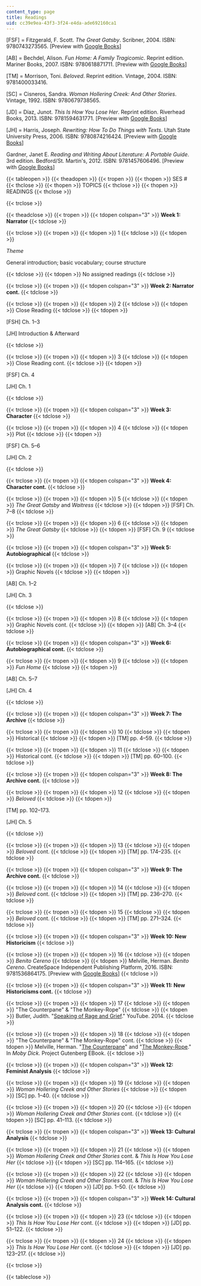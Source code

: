 ```yaml
---
content_type: page
title: Readings
uid: cc39e9ea-43f3-3f24-e4da-ade692160ca1
---
```


\[FSF\] = Fitzgerald, F. Scott. _The Great Gatsby_. Scribner, 2004. ISBN: 9780743273565. \[Preview with [Google Books](https://books.google.com/books?id=iXn5U2IzVH0C&lpg=PP1&dq=the%20great%20gatsby&pg=PP1#v=onepage&q&f=false)\]

\[AB\] = Bechdel, Alison. _Fun Home: A Family Tragicomic_. Reprint edition. Mariner Books, 2007. ISBN: 9780618871711. \[Preview with [Google Books](https://books.google.com/books?id=eq0n9Ck79ysC&lpg=PP3&dq=fun%20home&pg=PP3#v=onepage&q&f=false)\]

\[TM\] = Morrison, Toni. _Beloved_. Reprint edition. Vintage, 2004. ISBN: 9781400033416.

\[SC\] = Cisneros, Sandra. _Woman Hollering Creek: And Other Stories_. Vintage, 1992. ISBN: 9780679738565.

\[JD\] = Díaz, Junot. _This Is How You Lose Her_. Reprint edition. Riverhead Books, 2013. ISBN: 9781594631771. \[Preview with [Google Books](https://books.google.com/books?id=xyG9uXBd_zgC&lpg=PP1&dq=this%20is%20how%20you%20lose%20her&pg=PP1#v=onepage&q&f=false)\]

\[JH\] = Harris, Joseph. _Rewriting: How To Do Things with Texts_. Utah State University Press, 2006. ISBN: 9780874216424. \[Preview with [Google Books](https://books.google.com/books?id=-8y9AwAAQBAJ&lpg=PP1&dq=how%20to%20do%20things%20with%20texts&pg=PP1#v=onepage&q&f=false)\]

Gardner, Janet E. _Reading and Writing About Literature: A Portable Guide_. 3rd edition. Bedford/St. Martin's, 2012. ISBN: 9781457606496. \[Preview with [Google Books](https://books.google.com/books?id=s97fQH3EdloC&lpg=PP1&dq=gardner%20reading%20and%20writing%20about%20literature&pg=PP1#v=onepage&q&f=false)\]

{{< tableopen >}}
{{< theadopen >}}
{{< tropen >}}
{{< thopen >}}
SES #
{{< thclose >}}
{{< thopen >}}
TOPICS
{{< thclose >}}
{{< thopen >}}
READINGS
{{< thclose >}}

{{< trclose >}}

{{< theadclose >}}
{{< tropen >}}
{{< tdopen colspan="3" >}}
**Week 1: Narrator**
{{< tdclose >}}

{{< trclose >}}
{{< tropen >}}
{{< tdopen >}}
1
{{< tdclose >}}
{{< tdopen >}}


_Theme_

General introduction; basic vocabulary; course structure


{{< tdclose >}}
{{< tdopen >}}
No assigned readings
{{< tdclose >}}

{{< trclose >}}
{{< tropen >}}
{{< tdopen colspan="3" >}}
**Week 2: Narrator cont.**
{{< tdclose >}}

{{< trclose >}}
{{< tropen >}}
{{< tdopen >}}
2
{{< tdclose >}}
{{< tdopen >}}
Close Reading
{{< tdclose >}}
{{< tdopen >}}


\[FSH\] Ch. 1–3

\[JH\] Introduction & Afterward


{{< tdclose >}}

{{< trclose >}}
{{< tropen >}}
{{< tdopen >}}
3
{{< tdclose >}}
{{< tdopen >}}
Close Reading cont.
{{< tdclose >}}
{{< tdopen >}}


\[FSF\] Ch. 4

\[JH\] Ch. 1


{{< tdclose >}}

{{< trclose >}}
{{< tropen >}}
{{< tdopen colspan="3" >}}
**Week 3: Character**
{{< tdclose >}}

{{< trclose >}}
{{< tropen >}}
{{< tdopen >}}
4
{{< tdclose >}}
{{< tdopen >}}
Plot
{{< tdclose >}}
{{< tdopen >}}


\[FSF\] Ch. 5–6

\[JH\] Ch. 2


{{< tdclose >}}

{{< trclose >}}
{{< tropen >}}
{{< tdopen colspan="3" >}}
**Week 4: Character cont.**
{{< tdclose >}}

{{< trclose >}}
{{< tropen >}}
{{< tdopen >}}
5
{{< tdclose >}}
{{< tdopen >}}
_The Great Gatsby_ and _Waitress_
{{< tdclose >}}
{{< tdopen >}}
\[FSF\] Ch. 7–8
{{< tdclose >}}

{{< trclose >}}
{{< tropen >}}
{{< tdopen >}}
6
{{< tdclose >}}
{{< tdopen >}}
_The Great Gatsby_
{{< tdclose >}}
{{< tdopen >}}
\[FSF\] Ch. 9
{{< tdclose >}}

{{< trclose >}}
{{< tropen >}}
{{< tdopen colspan="3" >}}
**Week 5: Autobiographical**
{{< tdclose >}}

{{< trclose >}}
{{< tropen >}}
{{< tdopen >}}
7
{{< tdclose >}}
{{< tdopen >}}
Graphic Novels
{{< tdclose >}}
{{< tdopen >}}


\[AB\] Ch. 1–2

\[JH\] Ch. 3


{{< tdclose >}}

{{< trclose >}}
{{< tropen >}}
{{< tdopen >}}
8
{{< tdclose >}}
{{< tdopen >}}
Graphic Novels cont.
{{< tdclose >}}
{{< tdopen >}}
\[AB\] Ch. 3–4
{{< tdclose >}}

{{< trclose >}}
{{< tropen >}}
{{< tdopen colspan="3" >}}
**Week 6: Autobiographical cont.**
{{< tdclose >}}

{{< trclose >}}
{{< tropen >}}
{{< tdopen >}}
9
{{< tdclose >}}
{{< tdopen >}}
_Fun Home_
{{< tdclose >}}
{{< tdopen >}}


\[AB\] Ch. 5–7

\[JH\] Ch. 4


{{< tdclose >}}

{{< trclose >}}
{{< tropen >}}
{{< tdopen colspan="3" >}}
**Week 7: The Archive**
{{< tdclose >}}

{{< trclose >}}
{{< tropen >}}
{{< tdopen >}}
10
{{< tdclose >}}
{{< tdopen >}}
Historical
{{< tdclose >}}
{{< tdopen >}}
\[TM\] pp. 4–59.
{{< tdclose >}}

{{< trclose >}}
{{< tropen >}}
{{< tdopen >}}
11
{{< tdclose >}}
{{< tdopen >}}
Historical cont.
{{< tdclose >}}
{{< tdopen >}}
\[TM\] pp. 60–100.
{{< tdclose >}}

{{< trclose >}}
{{< tropen >}}
{{< tdopen colspan="3" >}}
**Week 8: The Archive cont.**
{{< tdclose >}}

{{< trclose >}}
{{< tropen >}}
{{< tdopen >}}
12
{{< tdclose >}}
{{< tdopen >}}
_Beloved_
{{< tdclose >}}
{{< tdopen >}}


\[TM\] pp. 102–173.

\[JH\] Ch. 5


{{< tdclose >}}

{{< trclose >}}
{{< tropen >}}
{{< tdopen >}}
13
{{< tdclose >}}
{{< tdopen >}}
_Beloved_ cont.
{{< tdclose >}}
{{< tdopen >}}
\[TM\] pp. 174–235.
{{< tdclose >}}

{{< trclose >}}
{{< tropen >}}
{{< tdopen colspan="3" >}}
**Week 9: The Archive cont.**
{{< tdclose >}}

{{< trclose >}}
{{< tropen >}}
{{< tdopen >}}
14
{{< tdclose >}}
{{< tdopen >}}
_Beloved_ cont.
{{< tdclose >}}
{{< tdopen >}}
\[TM\] pp. 236–270.
{{< tdclose >}}

{{< trclose >}}
{{< tropen >}}
{{< tdopen >}}
15
{{< tdclose >}}
{{< tdopen >}}
_Beloved_ cont.
{{< tdclose >}}
{{< tdopen >}}
\[TM\] pp. 271–324.
{{< tdclose >}}

{{< trclose >}}
{{< tropen >}}
{{< tdopen colspan="3" >}}
**Week 10: New Historicism**
{{< tdclose >}}

{{< trclose >}}
{{< tropen >}}
{{< tdopen >}}
16
{{< tdclose >}}
{{< tdopen >}}
_Benito Cereno_
{{< tdclose >}}
{{< tdopen >}}
Melville, Herman. _Benito Cereno_. CreateSpace Independent Publishing Platform, 2016. ISBN: 9781536864175. \[Preview with [Google Books](https://books.google.com/books?id=CmNiCwAAQBAJ&lpg=PP1&dq=editions%3ABqkt0FTeDsQC&pg=PP1#v=onepage&q&f=false)\]
{{< tdclose >}}

{{< trclose >}}
{{< tropen >}}
{{< tdopen colspan="3" >}}
**Week 11: New Historicisms cont.**
{{< tdclose >}}

{{< trclose >}}
{{< tropen >}}
{{< tdopen >}}
17
{{< tdclose >}}
{{< tdopen >}}
"The Counterpane" & "The Monkey-Rope"
{{< tdclose >}}
{{< tdopen >}}
Butler, Judith. "[Speaking of Rage and Grief](https://youtu.be/ZxyabzopQi8)." YouTube. 2014.
{{< tdclose >}}

{{< trclose >}}
{{< tropen >}}
{{< tdopen >}}
18
{{< tdclose >}}
{{< tdopen >}}
"The Counterpane" & "The Monkey-Rope" cont.
{{< tdclose >}}
{{< tdopen >}}
Melville, Herman. "[The Counterpane](https://www.gutenberg.org/files/2701/2701-h/2701-h.htm#link2HCH0004)" and "[The Monkey-Rope](https://www.gutenberg.org/files/2701/2701-h/2701-h.htm#link2HCH0072)." In _Moby Dick_. Project Gutenberg EBook.
{{< tdclose >}}

{{< trclose >}}
{{< tropen >}}
{{< tdopen colspan="3" >}}
**Week 12: Feminist Analysis**
{{< tdclose >}}

{{< trclose >}}
{{< tropen >}}
{{< tdopen >}}
19
{{< tdclose >}}
{{< tdopen >}}
_Woman Hollering Creek and Other Stories_
{{< tdclose >}}
{{< tdopen >}}
\[SC\] pp. 1–40.
{{< tdclose >}}

{{< trclose >}}
{{< tropen >}}
{{< tdopen >}}
20
{{< tdclose >}}
{{< tdopen >}}
_Woman Hollering Creek and Other Stories_ cont.
{{< tdclose >}}
{{< tdopen >}}
\[SC\] pp. 41–113.
{{< tdclose >}}

{{< trclose >}}
{{< tropen >}}
{{< tdopen colspan="3" >}}
**Week 13: Cultural Analysis**
{{< tdclose >}}

{{< trclose >}}
{{< tropen >}}
{{< tdopen >}}
21
{{< tdclose >}}
{{< tdopen >}}
_Woman Hollering Creek and Other Stories_ cont. & _This Is How You Lose Her_
{{< tdclose >}}
{{< tdopen >}}
\[SC\] pp. 114–165.
{{< tdclose >}}

{{< trclose >}}
{{< tropen >}}
{{< tdopen >}}
22
{{< tdclose >}}
{{< tdopen >}}
_Woman Hollering Creek and Other Stories_ cont. & _This Is How You Lose Her_
{{< tdclose >}}
{{< tdopen >}}
\[JD\] pp. 1–50.
{{< tdclose >}}

{{< trclose >}}
{{< tropen >}}
{{< tdopen colspan="3" >}}
**Week 14: Cultural Analysis cont.**
{{< tdclose >}}

{{< trclose >}}
{{< tropen >}}
{{< tdopen >}}
23
{{< tdclose >}}
{{< tdopen >}}
_This Is How You Lose Her_ cont.
{{< tdclose >}}
{{< tdopen >}}
\[JD\] pp. 51–122.
{{< tdclose >}}

{{< trclose >}}
{{< tropen >}}
{{< tdopen >}}
24
{{< tdclose >}}
{{< tdopen >}}
_This Is How You Lose Her_ cont.
{{< tdclose >}}
{{< tdopen >}}
\[JD\] pp. 123–217.
{{< tdclose >}}

{{< trclose >}}

{{< tableclose >}}